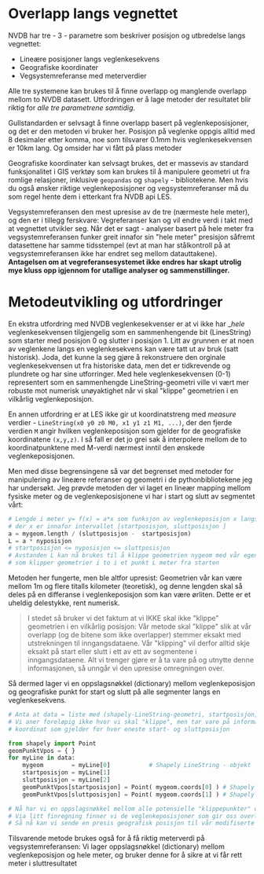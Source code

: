 # Overlapp langs vegnettet

NVDB har tre - 3 - parametre som beskriver posisjon og utbredelse langs vegnettet: 

  * Lineære posisjoner langs veglenkesekvens
  * Geografiske koordinater
  * Vegsystemreferanse med meterverdier 

Alle tre systemene kan brukes til å finne overlapp og manglende overlapp mellom to NVDB datasett. Utfordringen er 
å lage metoder der resultatet blir riktig for _alle tre parametrene samtidig_. 

Gullstandarden er selvsagt å finne overlapp basert på veglenkeposisjoner, og det er den metoden vi bruker her. Posisjon
på veglenke oppgis alltid med 8 desimaler etter komma, noe som tilsvarer 0.1mm hvis veglenkesekvensen er 10km lang. Og 
omsider har vi fått på plass metoder 

Geografiske koordinater kan selvsagt brukes, det er massevis av standard funksjonalitet i GIS verktøy som kan brukes til å 
manipulere geometri ut fra romlige relasjoner, inklusive `geopandas` og `shapely` - bibliotekene. Men hvis du også ønsker riktige veglenkeposisjoner og vegsystemreferanser må du som regel hente dem i etterkant fra NVDB api LES. 

Vegsystemreferansen den mest upresise av de tre (nærmeste hele meter), og den er i tillegg ferskvare: Vegreferanser kan og vil 
endre verdi i takt med at vegnettet utvikler seg. Når det er sagt - analyser basert på hele meter fra vegsystemreferansen 
funker greit innafor sin "hele meter" presisjon såfremt datasettene har samme tidsstempel 
(evt at man har stålkontroll på at vegsystemreferansen ikke har endret seg mellom datauttakene). **Antagelsen om at 
vegreferansesystemet ikke endres har skapt utrolig mye kluss opp igjennom for utallige analyser og sammenstillinger.** 

# Metodeutvikling og utfordringer

En ekstra utfordring med NVDB veglenkesekvenser er at vi ikke har _*hele* veglenkesekvensen tilgjengelig som 
en sammenhengende bit (LinesString) 
som starter med posisjon 0 og slutter i posisjon 1. Litt av grunnen er at noen av veglenkene langs en 
veglenkesekvens kan være tatt ut av bruk (satt historisk). 
Joda, det kunne la seg gjøre å rekonstruere den orginale veglenkesekvensen ut fra historiske data, men det er tidkrevende og plundrete og har sine utforringer. Med hele veglenkesekvensen (0-1) representert som en sammenhengde LineString-geometri ville vi vært mer robuste 
mot numerisk unøyaktighet når vi skal "klippe" geometrien i en vilkårlig veglenkeposisjon. 

En annen utfordring er at LES ikke gir ut koordinatstreng med _measure_ verdier - `LineString(x0 y0 z0 M0, x1 y1 z1 M1, ...)`, der den fjerde verdien `M` angir hvilken veglenkeposisjon som gjelder for de geografiske koordinatene `(x,y,z)`. I så fall 
er det jo grei sak å interpolere mellom de to koordinatpunktene med M-verdi nærmest inntil den ønskede veglenkeposisjonen.  

Men med disse begrensingene så var det begrenset med metoder for manipulering av lineære referanser og geometri i de pythonbibliotekene jeg har undersøkt. Jeg 
prøvde metoden der vi laget en lineær mapping mellom fysiske meter og de veglenkeposisjonene vi har i start og slutt av segmentet vårt: 
```python
# Lengde i meter y= f(x) = a*x som funksjon av veglenkeposisjon x langs dette segmentet
# der x er innafor intervallet [startposisjon, sluttposisjon ]
a = mygeom.length / (sluttposisjon -  startposisjon)
L = a * nyposisjon 
# startposisjon <= nyposisjon <= sluttposisjon 
# Avstanden L kan nå brukes til å klippe geometrien nygeom med vår egenskrevne funksjon shapelycut, 
# som klipper geometrier i to i et punkt L meter fra starten  
```

Metoden her fungerte, men ble altfor upresist: Geometrien vår kan være mellom 1m og flere titalls kilometer 
(teoretisk), og denne lengden skal så deles på en differanse i veglenkeposisjon som kan være ørliten. 
Dette er et uheldig delestykke, rent numerisk. 

> I stedet så bruker vi det faktum at vi IKKE skal ikke "klippe" geometrien i en vilkårlig posisjon: 
> Vår metode skal "klippe" slik at vår overlapp (og de bitene som ikke overlapper) stemmer eksakt med
> utstrekningen til inngangsdataene.  Vår "klipping" vil derfor alltid skje eksakt på start eller slutt
> i ett av ett av segmentene i inngangsdataene. Alt vi trenger gjøre er å ta vare på og utnytte denne 
> informasjonen, så unngår vi den upresise omregningen over. 

Så dermed lager vi en oppslagsnøkkel (dictionary) mellom veglenkeposisjon og geografiske punkt for 
start og slutt på alle segmenter langs en veglenkesekvens. 

```python
# Anta at data = liste med (shapely-LineString-geometri, startposisjon, sluttposisjon) langs samme veglenkesekvens
# Vi aner foreløpig ikke hvor vi skal "klippe", men tar vare på informasjon om hvilket 
# koordinat som gjelder for hver eneste start- og sluttposisjon 

from shapely import Point 
geomPunktVpos = { }
for myLine in data:
    mygeom        = myLine[0]           # Shapely LineString - objekt
    startposisjon = myLine[1]
    sluttposisjon = myLine[2] 
    geomPunktVpos[startposisjon] = Point( mygeom.coords[0] ) # Shapely punkt-geometri objekt
    geomPunktVpos[sluttposisjon] = Point( mygeom.coords[1] ) # Shapely punkt-geometri objekt

# Nå har vi en oppslagsnøkkel mellom alle potensielle "klippepunkter" og tilhørende geometrisk punkt (shapely)
# Via litt finregning finner vi de veglenkeposisjoner som gir oss overlapp og anti-overlapp ("til overs", left join)
# Så nå kan vi sende en presis geografisk posisjon til vår modifiserte shapelycut - funksjon.
```

Tilsvarende metode brukes også for å få riktig meterverdi på vegsystemreferansen: Vi lager oppslagsnøkkel (dictionary) mellom veglenkeposisjon og hele meter, og bruker denne for å sikre at vi får rett meter i sluttresultatet 

